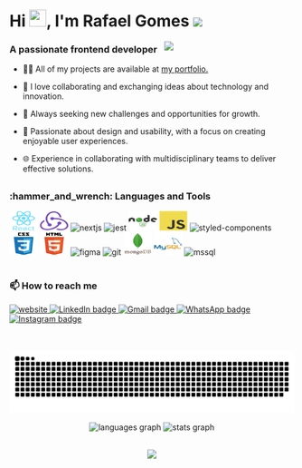<h1 align="left">Hi <img src="https://user-images.githubusercontent.com/74038190/214644152-52f47eb3-5e31-4f47-8758-05c9468d5596.gif" height="30px" width="30px"/>, I'm Rafael Gomes <img src="https://media.giphy.com/media/WUlplcMpOCEmTGBtBW/giphy.gif" width="40px"> </h1>

<img align='right' src="https://media.giphy.com/media/M9gbBd9nbDrOTu1Mqx/giphy.gif" width="230">
<p>
<h3 align="left">A passionate frontend developer</h3>

- 👨‍💻 All of my projects are available at [my portfolio.](https://rafaelgomes.netlify.app?utm_source=github&utm_medium=social&utm_campaign=description_github)

- 🚀 I love collaborating and exchanging ideas about technology and innovation.

- 🌟 Always seeking new challenges and opportunities for growth.

- 🎨 Passionate about design and usability, with a focus on creating enjoyable user experiences.

- 🌐 Experience in collaborating with multidisciplinary teams to deliver effective solutions.
</p>

##

</div>

<h3 align="left">:hammer_and_wrench: Languages and Tools</h3>
<div align="left"> 
<img src="https://raw.githubusercontent.com/devicons/devicon/master/icons/react/react-original-wordmark.svg" alt="react" width="50" height="35"/>
<img src="https://raw.githubusercontent.com/devicons/devicon/master/icons/redux/redux-original.svg" alt="redux" width="50"  height="35"/> 
<img src="https://cdn.worldvectorlogo.com/logos/nextjs-2.svg" alt="nextjs" width="50"  height="35"/>
<img src="https://www.vectorlogo.zone/logos/jestjsio/jestjsio-icon.svg" alt="jest" width="40"  height="35"/>
<img src="https://raw.githubusercontent.com/devicons/devicon/master/icons/nodejs/nodejs-original-wordmark.svg" alt="nodejs" width="50"  height="35"/> 
<img src="https://raw.githubusercontent.com/devicons/devicon/master/icons/javascript/javascript-original.svg" alt="javascript" width="50"  height="35"/>
<img src="https://skillicons.dev/icons?i=styledcomponents" alt="styled-components" width="50" height="35"/>
<img src="https://raw.githubusercontent.com/devicons/devicon/master/icons/css3/css3-original-wordmark.svg" alt="css3" width="50"  height="40"/> 
<img src="https://raw.githubusercontent.com/devicons/devicon/master/icons/html5/html5-original-wordmark.svg" alt="html5" width="50"  height="40"/>
<img src="https://www.vectorlogo.zone/logos/figma/figma-icon.svg" alt="figma" width="50"  height="30"/>
<img src="https://www.vectorlogo.zone/logos/git-scm/git-scm-icon.svg" alt="git" width="50"  height="30"/> 
<img src="https://raw.githubusercontent.com/devicons/devicon/master/icons/mongodb/mongodb-original-wordmark.svg" alt="mongodb" width="50"  height="40"/> 
<img src="https://raw.githubusercontent.com/devicons/devicon/master/icons/mysql/mysql-original-wordmark.svg" alt="mysql" width="50"  height="40"/>
<img src="https://www.svgrepo.com/show/303229/microsoft-sql-server-logo.svg" alt="mssql" width="50"  height="40"/> 
</div>

<br/>

<h3>📫 How to reach me</h2>
<div >
 <a href="https://rafaelgomes.netlify.app?utm_source=github&utm_medium=social&utm_campaign=badge_github"> 
<img src="https://camo.githubusercontent.com/5c4e10c1e5535da25f3603a02c2d3095acf1a5cafdac84c407eaf850ad233851/68747470733a2f2f696d672e736869656c64732e696f2f62616467652f576562736974652d3436613266312e7376673f267374796c653d666c61742d737175617265266c6f676f3d476f6f676c652d4368726f6d65266c6f676f436f6c6f723d7768697465266c696e6b3d68747470733a2f2f616e6d6f6c73696e67682e6d652f" alt="website" data-canonical-src="https://img.shields.io/badge/Website-46a2f1.svg?&amp;style=flat-square&amp;logo=Google-Chrome&amp;logoColor=white&amp;link=https://rafaelgomes.netlify.app/" height="25">
</a>
 <a href="https://linkedin.com/in/dev-rafael-gomes">
  <img src="https://img.shields.io/badge/LinkedIn-0077B5?style=for-the-badge&logo=linkedin&logoColor=white" height="25" alt="LinkedIn badge" />
</a>
<a href="mailto:raafaelgomees10@gmail.com">
  <img src="https://img.shields.io/badge/Gmail-D14836?style=for-the-badge&logo=gmail&logoColor=white" height="25" alt="Gmail badge" />
</a>
<a href="https://wa.me/5535984775696">
  <img src="https://img.shields.io/badge/WhatsApp-25D366?style=for-the-badge&logo=whatsapp&logoColor=white" height="25" alt="WhatsApp badge" />
</a>
<a href="https://instagram.com/rafaelskatee">
  <img src="https://img.shields.io/badge/Instagram-E4405F?style=for-the-badge&logo=instagram&logoColor=white" height="25" alt="Instagram badge" />
</a>
</div>

<br/>
<br/>

<div align="center">

![Skane Animation](https://github.com/raafaelgomees10/raafaelgomees10/blob/output/github-contribution-grid-snake-dark.svg)

<img  src="https://github-readme-stats.vercel.app/api/top-langs/?username=raafaelgomees10&theme=codeSTACKr&hide_border=false&include_all_commits=true&count_private=true&layout=compact" height="150" alt="languages graph"  />
<img src="https://github-readme-stats.vercel.app/api?username=raafaelgomees10&theme=codeSTACKr&hide_border=false&show_icons=true&include_all_commits=true&count_private=true" height="150" alt="stats graph"  />

<br/>
<br/>

![](https://visitcount.itsvg.in/api?id=raafaelgomees10&icon=5&color=1)

</div>


